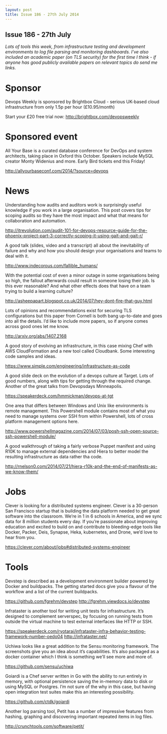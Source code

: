 ```yaml
---
layout: post
title: Issue 186 - 27th July 2014
---
```


## Issue 186 - 27th July

_Lots of tools this week, from infrastructure testing and development environments to log file parsing and monitoring dashboards. I’ve also included an academic paper (on TLS security) for the first time I think - if anyone has good publicly available papers on relevant topics do send me links._


Sponsor
======

Devops Weekly is sponsored by Brightbox Cloud - serious UK-based cloud infrastructure from only 1.5p per hour (£10.95/month)

Start your £20 free trial now: http://brightbox.com/devopsweekly


Sponsored event
============

All Your Base is a curated database conference for DevOps and system architects, taking place in Oxford this October. Speakers include MySQL creator Monty Widenius and more. Early Bird tickets end this Friday!

http://allyourbaseconf.com/2014/?source=devops


News
====

Understanding how audits and auditors work is surprisingly useful knowledge if you work in a large organisation. This post covers tips for scoping audits so they have the most impact and what that means for collaboration and automation.

http://itrevolution.com/audit-101-for-devops-resource-guide-for-the-phoenix-project-part-3-correctly-scoping-it-using-gait-and-gait-r/


A good talk (slides, video and a transcript) all about the inevitability of failure and why and how you should design your organisations and teams to deal with it.

http://www.indecorous.com/fallible_humans/


With the potential cost of even a minor outage in some organisations being so high, the fallout afterwards could result in someone losing their job. Is this ever reasonable? And what other effects does that have on a team trying to build a learning culture?

http://asheepapart.blogspot.co.uk/2014/07/hey-dont-fire-that-guy.html


Lots of opinions and recommendations exist for securing TLS configurations but this paper from Cornell is both bang up-to-date and goes into all the details. I’d like to include more papers, so if anyone comes across good ones let me know.

http://arxiv.org/abs/1407.2168


A good story of evolving an infrastructure, in this case mixing Chef with AWS CloudFormation and a new tool called Cloudbank. Some interesting code samples and ideas.

https://www.simple.com/engineering/infrastructure-as-code


A good slide deck on the evolution of a devops culture at Target. Lots of good numbers, along with tips for getting through the required change. Another of the great talks from Devopsdays Minneapolis.

https://speakerdeck.com/hmmickman/devops-at-tgt


One area that differs between Windows and Unix like environments is remote management. This Powershell module contains most of what you need to manage systems over SSH from within Powershell, lots of cross platform management options here.

http://www.powershellmagazine.com/2014/07/03/posh-ssh-open-source-ssh-powershell-module/


A good walkthrough of taking a fairly verbose Puppet manifest and using R10K to manage external dependencies and Hiera to better model the resulting infrastructure as data rather tha code.

http://rnelson0.com/2014/07/21/hiera-r10k-and-the-end-of-manifests-as-we-know-them/


Jobs
====

Clever is looking for a distributed systems engineer.  Clever is a 30-person San Francisco startup that is building the data platform needed to get great software into the classroom.  We’re in 1 in 6 schools in America, and we sync data for 8 million students every day.  If you’re passionate about improving education and excited to build on and contribute to bleeding-edge tools like Docker, Packer, Deis, Synapse, Heka, kubernetes, and Drone, we’d love to hear from you.

https://clever.com/about/jobs#distributed-systems-engineer


Tools
====

Devstep is described as a development environment builder powered by Docker and buildpacks. The getting started docs give you a flavour of the workflow and a list of the current buildpacks.

https://github.com/fgrehm/devstep
http://fgrehm.viewdocs.io/devstep


Infrataster is another tool for writing unit tests for infrastructure. It’s designed to complement serverspec, by focusing on running tests from outside the virtual machine to test external interfaces like HTTP or SSH.

https://speakerdeck.com/ryotarai/infrataster-infra-behavior-testing-framework-number-oedo04
http://infrataster.net/


Uchiwa looks like a great addition to the Sensu monitoring framework. The screenshots give you an idea about it’s capabilities. It’s also packaged as a docker container which I think is something we’ll see more and more of.

https://github.com/sensu/uchiwa


Goiardi is a Chef server written in Go with the ability to run entirely in memory, with optional persistence saving the in-memory data to disk or using MySQL or Postgres. I’m not sure of the why in this case, but having open integration test suites make this an interesting possibility.

https://github.com/ctdk/goiardi


Another log parsing tool, Petit has a number of impressive features from hashing, graphing and discovering important repeated items in log files.

http://crunchtools.com/software/petit/
